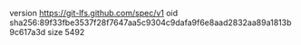 version https://git-lfs.github.com/spec/v1
oid sha256:89f33fbe3537f28f7647aa5c9304c9dafa9f6e8aad2832aa89a1813b9c617a3d
size 5492
